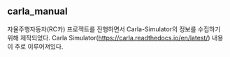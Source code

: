 ## carla_manual

자율주행자동차(RC카) 프로젝트를 진행하면서 Carla-Simulator의 정보를 수집하기 위해 제작되었다. 
Carla Simulator(https://carla.readthedocs.io/en/latest/) 내용이 주로 이루어져있다.
